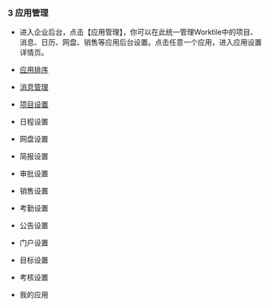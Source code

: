 ### 3 应用管理
* 进入企业后台，点击【应用管理】，你可以在此统一管理Worktile中的项目、消息、日历、网盘、销售等应用后台设置。点击任意一个应用，进入应用设置详情页。


* [应用排序](/guan-li-yuan-shou-ce/ying-yong-guan-li/xiao-xi-guan-li.md)
* [消息管理](/guan-li-yuan-shou-ce/ying-yong-guan-li/ying-yong-pai-xu.md)
* [项目设置](/guan-li-yuan-shou-ce/ying-yong-guan-li/xiang-mu-guan-li.md)
* 日程设置
* 网盘设置
* 简报设置
* 审批设置
* 销售设置
* 考勤设置
* 公告设置
* 门户设置
* 目标设置
* 考核设置
* 我的应用